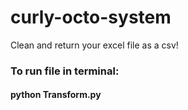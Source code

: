# curly-octo-system

Clean and return your excel file as a csv!


### To run file in terminal: 
#### python Transform.py
